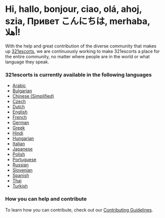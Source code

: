# Hi, hallo, bonjour, ciao, olá, ahoj, szia, Привет こんにちは, merhaba, أهلا!

With the help and great contribution of the diverse community that makes up [321escorts](https://321escorts.com/), we are continuously working to make 321escorts a place for the entire community, 
no matter where people are in the world or what language they speak.

### 321escorts is currently available in the following languages

- [Arabic](locales/ar)
- [Bulgarian](locales/bg)
- [Chinese (Simplified)](locales/zh)
- [Czech](locales/cs)
- [Dutch](locales/nl)
- [English](locales/en)
- [French](locales/fr)
- [German](locales/de)
- [Greek](locales/gr)
- [Hindi](locales/hi)
- [Hungarian](locales/hu)
- [Italian](locales/it)
- [Japanese](locales/ja)
- [Polish](locales/pl)
- [Portuguese](locales/pt)
- [Russian](locales/ru)
- [Slovenian](locales/sl)
- [Spanish](locales/es)
- [Thai](locales/th)
- [Turkish](locales/tr)

### How you can help and contribute

To learn how you can contribute, check out our [Contributing Guidelines](CONTRIBUTING.md).
